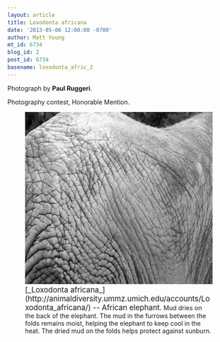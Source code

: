 ```yaml
---
layout: article
title: Loxodonta africana
date: '2013-05-06 12:00:00 -0700'
author: Matt Young
mt_id: 6734
blog_id: 2
post_id: 6734
basename: loxodonta_afric_2
---
```

Photograph by **Paul Ruggeri**.

Photography contest, Honorable Mention.

<figure>
<img src="/uploads/2013/Ruggeri.ElephantHide.JPG" alt="Ruggeri.ElephantHide.JPG" width="600" height="389" />
<figcaption markdown="span">
<big>[_Loxodonta africana_](http://animaldiversity.ummz.umich.edu/accounts/Loxodonta_africana/) -- African elephant.</big> Mud dries on the back of the elephant. The mud in the furrows between the folds remains moist, helping the elephant to keep cool in the heat. The dried mud on the folds helps protect against sunburn. 

</figcaption>
</figure>

